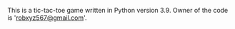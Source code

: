 This is a tic-tac-toe game written in Python version 3.9. Owner of the code is 'robxyz567@gmail.com'.
